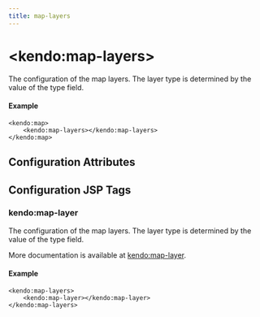 ```yaml
---
title: map-layers
---
```


# \<kendo:map-layers\>

The configuration of the map layers.
The layer type is determined by the value of the type field.

#### Example
    <kendo:map>
        <kendo:map-layers></kendo:map-layers>
    </kendo:map>

## Configuration Attributes


##  Configuration JSP Tags

### kendo:map-layer

The configuration of the map layers.
The layer type is determined by the value of the type field.

More documentation is available at [kendo:map-layer](/api/wrappers/jsp/map/layer).

#### Example

    <kendo:map-layers>
        <kendo:map-layer></kendo:map-layer>
    </kendo:map-layers>

